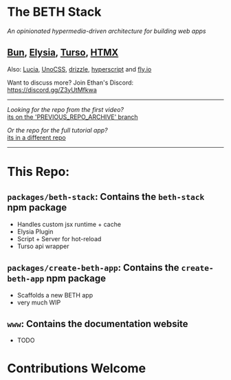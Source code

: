 # The BETH Stack

_An opinionated hypermedia-driven architecture for building web apps_

## [Bun](https://bun.sh/), [Elysia](https://elysiajs.com/), [Turso](https://turso.tech/beth), [HTMX](https://htmx.org/)

Also: [Lucia](https://lucia-auth.com/), [UnoCSS](https://unocss.dev/), [drizzle](https://orm.drizzle.team/), [hyperscript](https://hyperscript.org/) and [fly.io](https://fly.io/)

Want to discuss more? Join Ethan's Discord: https://discord.gg/Z3yUtMfkwa

---

_Looking for the repo from the first video?_ \
[its on the 'PREVIOUS_REPO_ARCHIVE' branch](https://github.com/ethanniser/the-beth-stack/tree/PREVIOUS_REPO_ARCHIVE)

_Or the repo for the full tutorial app?_ \
[its in a different repo](https://github.com/ethanniser/beth-b2b-saas)

---

# This Repo:

## `packages/beth-stack`: Contains the `beth-stack` npm package

- Handles custom jsx runtime + cache
- Elysia Plugin
- Script + Server for hot-reload
- Turso api wrapper

## `packages/create-beth-app`: Contains the `create-beth-app` npm package

- Scaffolds a new BETH app
- very much WIP

## `www`: Contains the documentation website

- TODO

# Contributions Welcome
